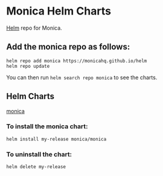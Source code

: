 # Monica Helm Charts

[Helm](https://helm.sh) repo for Monica.

## Add the monica repo as follows:

```console
helm repo add monica https://monicahq.github.io/helm
helm repo update
```

You can then run `helm search repo monica` to see the charts.

## Helm Charts

[monica](https://monicahq.github.io/helm)

### To install the monica chart:

```console
helm install my-release monica/monica
```

### To uninstall the chart:

```console
helm delete my-release
```
